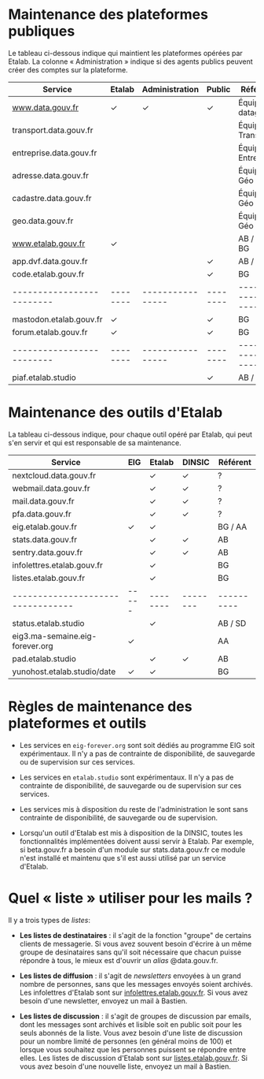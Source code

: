 # Maintenance des plateformes publiques

Le tableau ci-dessous indique qui maintient les plateformes opérées
par Etalab.  La colonne « Administration » indique si des agents
publics peuvent créer des comptes sur la plateforme.

| Service                 | Etalab | Administration | Public | Référent          |
|-------------------------|--------|----------------|--------|-------------------|
| www.data.gouv.fr        | ✓      | ✓              | ✓      | Équipe datagouv   |
| transport.data.gouv.fr  |        |                |        | Équipe Transport  |
| entreprise.data.gouv.fr |        |                |        | Équipe Entreprise |
| adresse.data.gouv.fr    |        |                |        | Équipe Géo        |
| cadastre.data.gouv.fr   |        |                |        | Équipe Géo        |
| geo.data.gouv.fr        |        |                |        | Équipe Géo        |
| www.etalab.gouv.fr      | ✓      |                |        | AB / SD / BG      |
| app.dvf.data.gouv.fr    |        |                | ✓      | AB / AA           |
| code.etalab.gouv.fr     |        |                | ✓      | BG                |
|-------------------------|--------|----------------|--------|-------------------|
| mastodon.etalab.gouv.fr | ✓      |                | ✓      | BG                |
| forum.etalab.gouv.fr    | ✓      |                | ✓      | BG                |
|-------------------------|--------|----------------|--------|-------------------|
| piaf.etalab.studio      |        |                | ✓      | AB / GL           |

# Maintenance des outils d'Etalab

La tableau ci-dessous indique, pour chaque outil opéré par Etalab, qui
peut s'en servir et qui est responsable de sa maintenance.

| Service                         | EIG | Etalab | DINSIC | Référent |
|---------------------------------|-----|--------|--------|----------|
| nextcloud.data.gouv.fr          |     | ✓      | ✓      | ?        |
| webmail.data.gouv.fr            |     | ✓      | ✓      | ?        |
| mail.data.gouv.fr               |     | ✓      | ✓      | ?        |
| pfa.data.gouv.fr                |     | ✓      | ✓      | ?        |
| eig.etalab.gouv.fr              | ✓   | ✓      |        | BG / AA  |
| stats.data.gouv.fr              |     | ✓      | ✓      | AB       |
| sentry.data.gouv.fr             |     | ✓      | ✓      | AB       |
| infolettres.etalab.gouv.fr      |     | ✓      |        | BG       |
| listes.etalab.gouv.fr           |     | ✓      |        | BG       |
|---------------------------------|-----|--------|--------|----------|
| status.etalab.studio            |     | ✓      |        | AB / SD  |
| eig3.ma-semaine.eig-forever.org | ✓   |        |        | AA       |
| pad.etalab.studio               |     | ✓      | ✓      | AB       |
| yunohost.etalab.studio/date     | ✓   | ✓      |        | BG       |

# Règles de maintenance des plateformes et outils

- Les services en `eig-forever.org` sont soit dédiés au programme EIG
  soit expérimentaux.  Il n'y a pas de contrainte de disponibilité, de
  sauvegarde ou de supervision sur ces services.

- Les services en `etalab.studio` sont expérimentaux.  Il n'y a pas de
  contrainte de disponibilité, de sauvegarde ou de supervision sur ces
  services.

- Les services mis à disposition du reste de l'administration le sont
  sans contrainte de disponibilité, de sauvegarde ou de supervision.

- Lorsqu'un outil d'Etalab est mis à disposition de la DINSIC, toutes
  les fonctionnalités implémentées doivent aussi servir à Etalab.  Par
  exemple, si beta.gouv.fr a besoin d'un module sur stats.data.gouv.fr
  ce module n'est installé et maintenu que s'il est aussi utilisé par
  un service d'Etalab.

# Quel « liste » utiliser pour les mails ?

Il y a trois types de _listes_:

- **Les listes de destinataires** : il s'agit de la fonction "groupe"
  de certains clients de messagerie.  Si vous avez souvent besoin
  d'écrire à un même groupe de desinataires sans qu'il soit nécessaire
  que chacun puisse répondre à tous, le mieux est d'ouvrir un _alias_
  @data.gouv.fr.
  
- **Les listes de diffusion** : il s'agit de _newsletters_ envoyées à
  un grand nombre de personnes, sans que les messages envoyés soient
  archivés.  Les infolettres d'Etalab sont sur
  [infolettres.etalab.gouv.fr](https://infolettres.etalab.gouv.fr/). Si
  vous avez besoin d'une newsletter, envoyez un mail à
  Bastien.  

- **Les listes de discussion** : il s'agit de groupes de discussion
  par emails, dont les messages sont archivés et lisible soit en
  public soit pour les seuls abonnés de la liste.  Vous avez besoin
  d'une liste de discussion pour un nombre limité de personnes (en
  général moins de 100) et lorsque vous souhaitez que les personnes
  puissent se répondre entre elles.  Les listes de discussion d'Etalab
  sont sur
  [listes.etalab.gouv.fr](https://listes.etalab.gouv.fr/listinfo).  Si
  vous avez besoin d'une nouvelle liste, envoyez un mail à Bastien.

